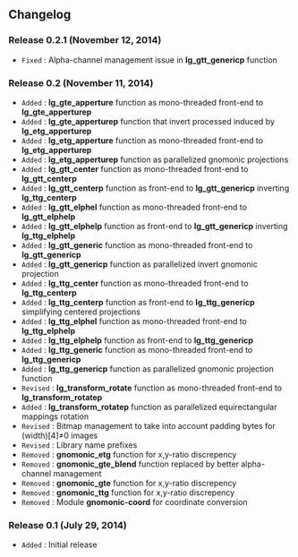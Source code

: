 ## Changelog

### Release 0.2.1 (November 12, 2014)

- `Fixed` : Alpha-channel management issue in **lg\_gtt\_genericp** function

### Release 0.2 (November 11, 2014)

- `Added` : **lg\_gte\_apperture** function as mono-threaded front-end to **lg\_gte\_apperturep**
- `Added` : **lg\_gte\_apperturep** function that invert processed induced by **lg\_etg\_apperturep**
- `Added` : **lg\_etg\_apperture** function as mono-threaded front-end to **lg\_etg\_apperturep**
- `Added` : **lg\_etg\_apperturep** function as parallelized gnomonic projections
- `Added` : **lg\_gtt\_center** function as mono-threaded front-end to **lg\_gtt\_centerp**
- `Added` : **lg\_gtt\_centerp** function as front-end to **lg\_gtt\_genericp** inverting **lg\_ttg\_centerp**
- `Added` : **lg\_gtt\_elphel** function as mono-threaded front-end to **lg\_gtt\_elphelp**
- `Added` : **lg\_gtt\_elphelp** function as front-end to **lg\_gtt\_genericp** inverting **lg\_ttg\_elphelp**
- `Added` : **lg\_gtt\_generic** function as mono-threaded front-end to **lg\_gtt\_genericp**
- `Added` : **lg\_gtt\_genericp** function as parallelized invert gnomonic projection
- `Added` : **lg\_ttg\_center** function as mono-threaded front-end to **lg\_ttg\_centerp**
- `Added` : **lg\_ttg\_centerp** function as front-end to **lg\_ttg\_genericp** simplifying centered projections
- `Added` : **lg\_ttg\_elphel** function as mono-threaded front-end to **lg\_ttg\_elphelp**
- `Added` : **lg\_ttg\_elphelp** function as front-end to **lg\_ttg\_genericp**
- `Added` : **lg\_ttg\_generic** function as mono-threaded front-end to **lg\_ttg\_genericp**
- `Added` : **lg\_ttg\_genericp** function as parallelized gnomonic projection function
- `Revised` : **lg\_transform\_rotate** function as mono-threaded front-end to **lg\_transform\_rotatep**
- `Added` : **lg\_transform\_rotatep** function as parallelized equirectangular mappings rotation
- `Revised` : Bitmap management to take into account padding bytes for (width)[4]≠0 images
- `Revised` : Library name prefixes
- `Removed` : **gnomonic\_etg** function for x,y-ratio discrepency
- `Removed` : **gnomonic\_gte_blend** function replaced by better alpha-channel management
- `Removed` : **gnomonic\_gte** function for x,y-ratio discrepency
- `Removed` : **gnomonic\_ttg** function for x,y-ratio discrepency
- `Removed` : Module **gnomonic-coord** for coordinate conversion

### Release 0.1 (July 29, 2014)

- `Added` : Initial release
